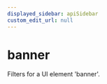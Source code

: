 ```yaml
---
displayed_sidebar: apiSidebar
custom_edit_url: null
---
```

# banner

Filters for a UI element 'banner'.


